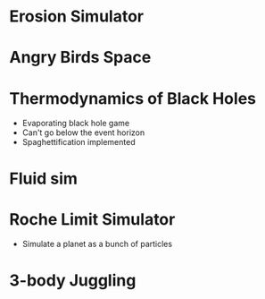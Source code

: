 # Erosion Simulator

# Angry Birds Space

# Thermodynamics of Black Holes
- Evaporating black hole game
- Can't go below the event horizon
- Spaghettification implemented

# Fluid sim

# Roche Limit Simulator
- Simulate a planet as a bunch of particles

# 3-body Juggling
